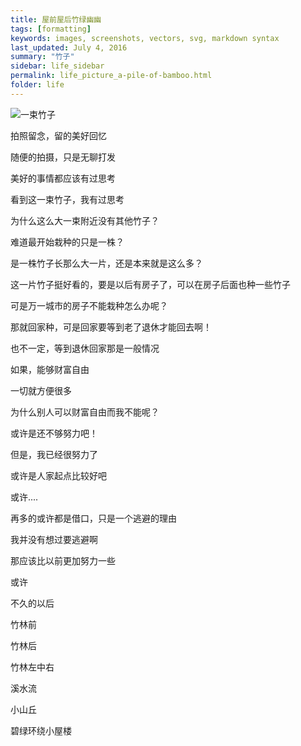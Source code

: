 ```yaml
---
title: 屋前屋后竹绿幽幽 
tags: [formatting]
keywords: images, screenshots, vectors, svg, markdown syntax
last_updated: July 4, 2016
summary: "竹子"
sidebar: life_sidebar
permalink: life_picture_a-pile-of-bamboo.html
folder: life 
---
```

 
![一束竹子](http://wenyu-mdnote.oss-cn-shanghai.aliyuncs.com/a-pile-of-bamboo.jpg) 

拍照留念，留的美好回忆

随便的拍摄，只是无聊打发

美好的事情都应该有过思考

看到这一束竹子，我有过思考

为什么这么大一束附近没有其他竹子？

难道最开始栽种的只是一株？

是一株竹子长那么大一片，还是本来就是这么多？

这一片竹子挺好看的，要是以后有房子了，可以在房子后面也种一些竹子

可是万一城市的房子不能栽种怎么办呢？

那就回家种，可是回家要等到老了退休才能回去啊！

也不一定，等到退休回家那是一般情况

如果，能够财富自由

一切就方便很多

为什么别人可以财富自由而我不能呢？

或许是还不够努力吧！

但是，我已经很努力了

或许是人家起点比较好吧

或许....

再多的或许都是借口，只是一个逃避的理由

我并没有想过要逃避啊

那应该比以前更加努力一些

或许

不久的以后

竹林前

竹林后

竹林左中右

溪水流

小山丘

碧绿环绕小屋楼


